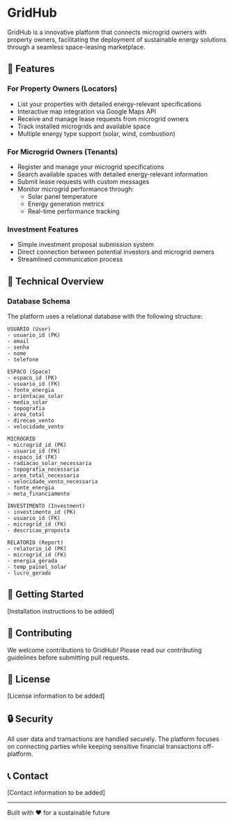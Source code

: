 # GridHub

GridHub is a innovative platform that connects microgrid owners with property owners, facilitating the deployment of sustainable energy solutions through a seamless space-leasing marketplace.

## 🌟 Features

### For Property Owners (Locators)
- List your properties with detailed energy-relevant specifications
- Interactive map integration via Google Maps API
- Receive and manage lease requests from microgrid owners
- Track installed microgrids and available space
- Multiple energy type support (solar, wind, combustion)

### For Microgrid Owners (Tenants)
- Register and manage your microgrid specifications
- Search available spaces with detailed energy-relevant information
- Submit lease requests with custom messages
- Monitor microgrid performance through:
  - Solar panel temperature
  - Energy generation metrics
  - Real-time performance tracking

### Investment Features
- Simple investment proposal submission system
- Direct connection between potential investors and microgrid owners
- Streamlined communication process

## 💫 Technical Overview

### Database Schema

The platform uses a relational database with the following structure:

```
USUARIO (User)
- usuario_id (PK)
- email
- senha
- nome
- telefone

ESPACO (Space)
- espaco_id (PK)
- usuario_id (FK)
- fonte_energia
- orientacao_solar
- media_solar
- topografia
- area_total
- direcao_vento
- velocidade_vento

MICROGRID
- microgrid_id (PK)
- usuario_id (FK)
- espaco_id (FK)
- radiacao_solar_necessaria
- topografia_necessaria
- area_total_necessaria
- velocidade_vento_necessaria
- fonte_energia
- meta_financiamento

INVESTIMENTO (Investment)
- investimento_id (PK)
- usuario_id (FK)
- microgrid_id (FK)
- descricao_proposta

RELATORIO (Report)
- relatorio_id (PK)
- microgrid_id (FK)
- energia_gerada
- temp_painel_solar
- lucro_gerado
```

## 🚀 Getting Started

[Installation instructions to be added]

## 🤝 Contributing

We welcome contributions to GridHub! Please read our contributing guidelines before submitting pull requests.

## 📝 License

[License information to be added]

## 🔒 Security

All user data and transactions are handled securely. The platform focuses on connecting parties while keeping sensitive financial transactions off-platform.

## 📞 Contact

[Contact information to be added]

---
Built with ❤️ for a sustainable future
